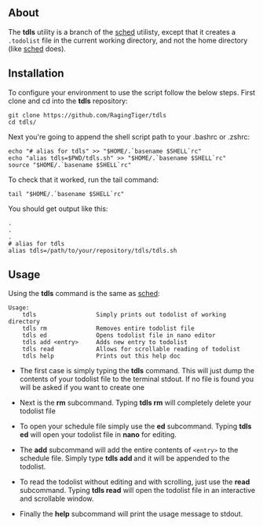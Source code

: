 ## About
The **tdls** utility is a branch of the [sched](https://raginttiger.github.io/sched/)
utilisty, except that it creates a `.todolist` file in the current working
directory, and not the home directory (like [sched](https://raginttiger.github.io/sched/) does).

## Installation
To configure your environment to use the script follow the below steps. First
clone and cd into the **tdls** repository:

```
git clone https://github.com/RagingTiger/tdls
cd tdls/
```

Next you're going to append the shell script path to your .bashrc or .zshrc:

```
echo "# alias for tdls" >> "$HOME/.`basename $SHELL`rc"
echo "alias tdls=$PWD/tdls.sh" >> "$HOME/.`basename $SHELL`rc"
source "$HOME/.`basename $SHELL`rc"
```

To check that it worked, run the tail command:

```
tail "$HOME/.`basename $SHELL`rc"
```

You should get output like this:

```
.
.
.
# alias for tdls
alias tdls=/path/to/your/repository/tdls/tdls.sh
```

## Usage
Using the **tdls** command is the same as [sched](https://raginttiger.github.io/sched/):

```
Usage:
    tdls                 Simply prints out todolist of working directory
    tdls rm              Removes entire todolist file
    tdls ed              Opens todolist file in nano editor
    tdls add <entry>     Adds new entry to todolist
    tdls read            Allows for scrollable reading of todolist
    tdls help            Prints out this help doc          
```

 * The first case is simply typing the **tdls** command. This will just dump
the contents of your todolist file to the terminal stdout. If no file is found
you will be asked if you want to create one

* Next is the **rm** subcommand. Typing **tdls rm** will completely delete your
todolist file

* To open your schedule file simply use the **ed** subcommand. Typing
**tdls ed** will open your todolist file in **nano** for editing.

* The **add** subcommand will add the entire contents of ```<entry>``` to the
schedule file. Simply type **tdls add <entry>** and it will be appended to
the todolist.

* To read the todolist without editing and with scrolling, just use the **read**
subcommand. Typing **tdls read** will open the todolist file in an interactive
and scrollable window.

* Finally the **help** subcommand will print the usage message to stdout.
